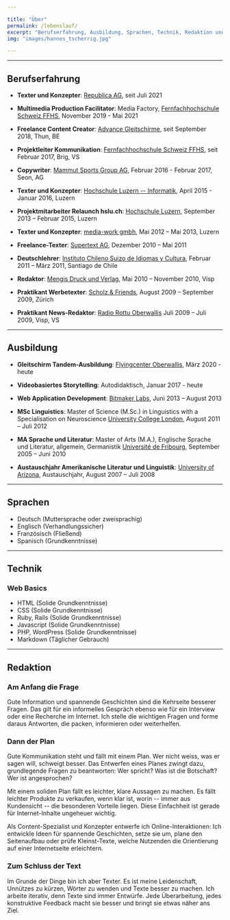 ```yaml
---

title: "Über"
permalink: /lebenslauf/
excerpt: "Berufserfahrung, Ausbildung, Sprachen, Technik, Redaktion und Learning on the Job: Was bisher geschah im Leben von Hannes Tscherrig."
img: "images/hannes_tscherrig.jpg"

---
```


---

## Berufserfahrung

- **Texter und Konzepter**: [Republica AG](https://www.republica.ch/Home), seit Juli 2021

- **Multimedia Production Facilitator**: Media Factory, [Fernfachhochschule Schweiz FFHS](https://www.ffhs.ch/), November 2019 - Mai 2021

- **Freelance Content Creator**: [Advance Gleitschirme](https://advance.ch/), seit September 2018, Thun, BE

- **Projektleiter Kommunikation**: [Fernfachhochschule Schweiz FFHS](https://www.ffhs.ch/), seit Februar 2017, Brig, VS

- **Copywriter**: [Mammut Sports Group AG](http://www.mammut.ch/CH/de_CH), Februar 2016 - Februar 2017, Seon, AG

- **Texter und Konzepter**: [Hochschule Luzern -- Informatik](https://www.hslu.ch/de-ch/informatik/), April 2015 - Januar 2016, Luzern

- **Projektmitarbeiter Relaunch hslu.ch**: [Hochschule Luzern][2], September 2013 – Februar 2015, Luzern

- **Texter und Konzepter**: [media-work gmbh][3], Mai 2012 – Mai 2013, Luzern

- **Freelance-Texter**: [Supertext AG][4], Dezember 2010 – Mai 2011

- **Deutschlehrer**: [Instituto Chileno Suizo de Idiomas y Cultura][5], Februar 2011 – März 2011, Santiago de Chile

- **Redaktor**: [Mengis Druck und Verlag][6], Mai 2010 – November 2010, Visp

- **Praktikant Werbetexter**: [Scholz & Friends][7], August 2009 – September 2009, Zürich

- **Praktikant News-Redaktor**: [Radio Rottu Oberwallis][8] Juli 2009 – Juli 2009, Visp, VS

---

## Ausbildung

- **Gleitschirm Tandem-Ausbildung**: [Flyingcenter Oberwallis](https://www.flyingcenter.ch/allgemeines/startseite), März 2020 - heute

- **Videobasiertes Storytelling**: Autodidaktisch, Januar 2017 - heute

- **Web Application Development**: [Bitmaker Labs][9], Juni 2013 – August 2013

- **MSc Linguistics**: Master of Science (M.Sc.) in Linguistics with a Specialisation on Neuroscience [University College London][10], August 2011 – Juli 2012

- **MA Sprache und Literatur**: Master of Arts (M.A.), Englische Sprache und Literatur, allgemein, Germanistik [Université de Fribourg][11], September 2005 – Juni 2010

- **Austauschjahr Amerikanische Literatur und Linguistik**: [University of Arizona][12], Austauschjahr, August 2007 – Juli 2008

---

## Sprachen

*   Deutsch (Muttersprache oder zweisprachig)
*   Englisch (Verhandlungssicher)
*   Französisch (Fließend)
*   Spanisch (Grundkenntnisse)

---

## Technik

### Web Basics

*   HTML (Solide Grundkenntnisse)
*   CSS (Solide Grundkenntnisse)
*   Ruby, Rails (Solide Grundkenntnisse)
*   Javascript (Solide Grundkenntnisse)
*   PHP, WordPress (Solide Grundkenntnisse)
*   Markdown (Täglicher Gebrauch)

---

## Redaktion

### Am Anfang die Frage

Gute Information und spannende Geschichten sind die Kehrseite besserer Fragen. Das gilt für ein informelles Gespräch ebenso wie für ein Interview oder eine Recherche im Internet. Ich stelle die wichtigen Fragen und forme daraus Antworten, die packen, informieren oder weiterhelfen.

### Dann der Plan

Gute Kommunikation steht und fällt mit einem Plan. Wer nicht weiss, was er sagen will, schweigt besser. Das Entwerfen eines Planes zwingt dazu, grundlegende Fragen zu beantworten: Wer spricht? Was ist die Botschaft? Wer ist angesprochen?

Mit einem soliden Plan fällt es leichter, klare Aussagen zu machen. Es fällt leichter Produkte zu verkaufen, wenn klar ist, worin -- immer aus Kundensicht -- die besonderen Vorteile liegen. Diese Einfachheit ist gerade für Internet-Inhalte ungeheuer wichtig. 

Als Content-Spezialist und Konzepter entwerfe ich Online-Interaktionen: Ich entwickle Ideen für spannende Geschichten, setze sie um, plane den Seitenaufbau oder prüfe Kleinst-Texte, welche Nutzenden die Orientierung auf einer Internetseite erleichtern.

### Zum Schluss der Text

Im Grunde der Dinge bin ich aber Texter. Es ist meine Leidenschaft, Unnützes zu kürzen, Wörter zu wenden und Texte besser zu machen. Ich arbeite iterativ, denn Texte sind immer Entwürfe. Jede Überarbeitung, jedes konstruktive Feedback macht sie besser und bringt sie etwas näher ans Ziel.



[2]: https://www.hslu.ch
[3]: http://media-work.ch
[4]: http://www.supertext.ch
[5]: http://www.chilenosuizo.cl
[6]: http://www.1815.ch
[7]: http://www.s-f.com
[8]: http://www.rro.ch
[9]: http://www.bitmakerlabs.com
[10]: http://www.ucl.ac.uk
[11]: http://www.unifr.ch
[12]: http://www.arizona.edu
